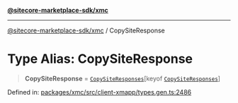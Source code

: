 [**@sitecore-marketplace-sdk/xmc**](../README.md)

***

[@sitecore-marketplace-sdk/xmc](../README.md) / CopySiteResponse

# Type Alias: CopySiteResponse

> **CopySiteResponse** = [`CopySiteResponses`](CopySiteResponses.md)\[keyof [`CopySiteResponses`](CopySiteResponses.md)\]

Defined in: [packages/xmc/src/client-xmapp/types.gen.ts:2486](https://github.com/Sitecore/sitecore-marketplace-sdk/blob/e87783cce9f115393973a45e109d17b99bf1df7e/packages/xmc/src/client-xmapp/types.gen.ts#L2486)
